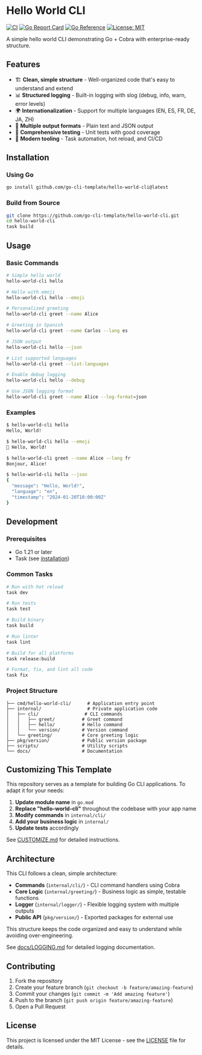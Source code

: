 # Hello World CLI

[![CI](https://github.com/MOlechowski/go-cli-template/actions/workflows/ci.yml/badge.svg)](https://github.com/MOlechowski/go-cli-template/actions/workflows/ci.yml)
[![Go Report Card](https://goreportcard.com/badge/github.com/MOlechowski/go-cli-template)](https://goreportcard.com/report/github.com/MOlechowski/go-cli-template)
[![Go Reference](https://pkg.go.dev/badge/github.com/go-cli-template/hello-world-cli.svg)](https://pkg.go.dev/github.com/go-cli-template/hello-world-cli)
[![License: MIT](https://img.shields.io/badge/License-MIT-yellow.svg)](https://opensource.org/licenses/MIT)

A simple hello world CLI demonstrating Go + Cobra with enterprise-ready structure.

## Features

- 🏗️ **Clean, simple structure** - Well-organized code that's easy to understand and extend
- 📊 **Structured logging** - Built-in logging with slog (debug, info, warn, error levels)
- 🌍 **Internationalization** - Support for multiple languages (EN, ES, FR, DE, JA, ZH)
- 📝 **Multiple output formats** - Plain text and JSON output
- 🧪 **Comprehensive testing** - Unit tests with good coverage
- 🔧 **Modern tooling** - Task automation, hot reload, and CI/CD

## Installation

### Using Go

```bash
go install github.com/go-cli-template/hello-world-cli@latest
```

### Build from Source

```bash
git clone https://github.com/go-cli-template/hello-world-cli.git
cd hello-world-cli
task build
```

## Usage

### Basic Commands

```bash
# Simple hello world
hello-world-cli hello

# Hello with emoji
hello-world-cli hello --emoji

# Personalized greeting
hello-world-cli greet --name Alice

# Greeting in Spanish
hello-world-cli greet --name Carlos --lang es

# JSON output
hello-world-cli hello --json

# List supported languages
hello-world-cli greet --list-languages

# Enable debug logging
hello-world-cli hello --debug

# Use JSON logging format
hello-world-cli greet --name Alice --log-format=json
```

### Examples

```bash
$ hello-world-cli hello
Hello, World!

$ hello-world-cli hello --emoji
👋 Hello, World!

$ hello-world-cli greet --name Alice --lang fr
Bonjour, Alice!

$ hello-world-cli hello --json
{
  "message": "Hello, World!",
  "language": "en",
  "timestamp": "2024-01-20T10:00:00Z"
}
```

## Development

### Prerequisites

- Go 1.21 or later
- Task (see [installation](https://taskfile.dev/installation/))

### Common Tasks

```bash
# Run with hot reload
task dev

# Run tests
task test

# Build binary
task build

# Run linter
task lint

# Build for all platforms
task release:build

# Format, fix, and lint all code
task fix
```

### Project Structure

```
├── cmd/hello-world-cli/      # Application entry point
├── internal/                 # Private application code
│   ├── cli/                 # CLI commands
│   │   ├── greet/          # Greet command
│   │   ├── hello/          # Hello command
│   │   └── version/        # Version command
│   └── greeting/           # Core greeting logic
├── pkg/version/            # Public version package
├── scripts/                # Utility scripts
└── docs/                   # Documentation
```

## Customizing This Template

This repository serves as a template for building Go CLI applications. To adapt it for your needs:

1. **Update module name** in `go.mod`
2. **Replace "hello-world-cli"** throughout the codebase with your app name
3. **Modify commands** in `internal/cli/`
4. **Add your business logic** in `internal/`
5. **Update tests** accordingly

See [CUSTOMIZE.md](docs/CUSTOMIZE.md) for detailed instructions.

## Architecture

This CLI follows a clean, simple architecture:

- **Commands** (`internal/cli/`) - CLI command handlers using Cobra
- **Core Logic** (`internal/greeting/`) - Business logic as simple, testable functions
- **Logger** (`internal/logger/`) - Flexible logging system with multiple outputs
- **Public API** (`pkg/version/`) - Exported packages for external use

This structure keeps the code organized and easy to understand while avoiding over-engineering.

See [docs/LOGGING.md](docs/LOGGING.md) for detailed logging documentation.

## Contributing

1. Fork the repository
2. Create your feature branch (`git checkout -b feature/amazing-feature`)
3. Commit your changes (`git commit -m 'Add amazing feature'`)
4. Push to the branch (`git push origin feature/amazing-feature`)
5. Open a Pull Request

## License

This project is licensed under the MIT License - see the [LICENSE](LICENSE) file for details.